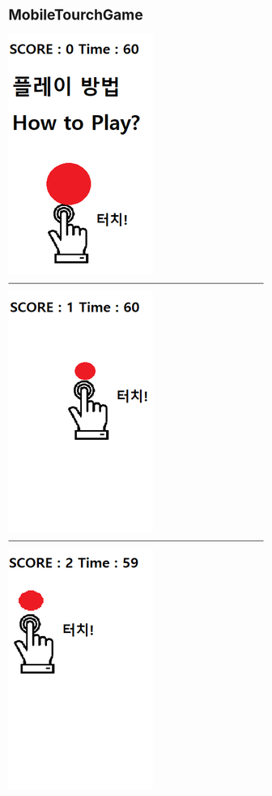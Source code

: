 # MobileTourchGame

![방법1](https://github.com/smg0218/MobileTourchGame/blob/master/app/src/main/res/drawable/main_img1.png)
<hr>

![방법2](https://github.com/smg0218/MobileTourchGame/blob/master/app/src/main/res/drawable/main_img2.png)

<hr>

![방법3](https://github.com/smg0218/MobileTourchGame/blob/master/app/src/main/res/drawable/main_img3.png)
